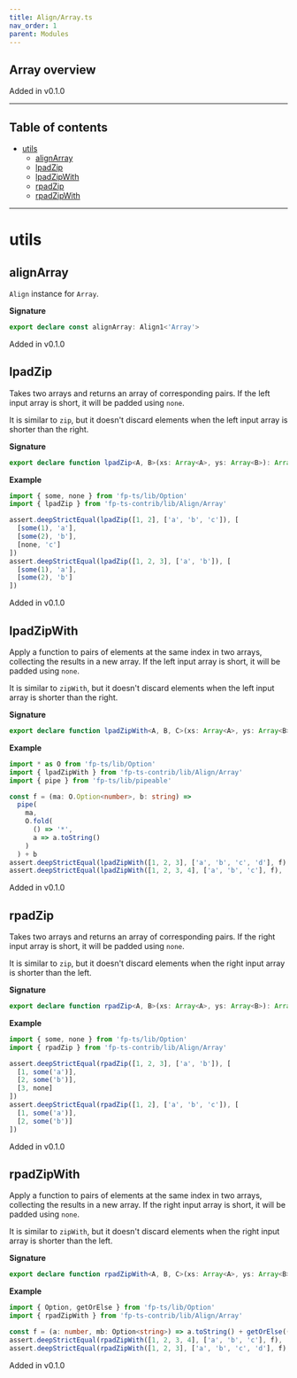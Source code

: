 ```yaml
---
title: Align/Array.ts
nav_order: 1
parent: Modules
---
```


## Array overview

Added in v0.1.0

---

<h2 class="text-delta">Table of contents</h2>

- [utils](#utils)
  - [alignArray](#alignarray)
  - [lpadZip](#lpadzip)
  - [lpadZipWith](#lpadzipwith)
  - [rpadZip](#rpadzip)
  - [rpadZipWith](#rpadzipwith)

---

# utils

## alignArray

`Align` instance for `Array`.

**Signature**

```ts
export declare const alignArray: Align1<'Array'>
```

Added in v0.1.0

## lpadZip

Takes two arrays and returns an array of corresponding pairs. If the left input array is short, it will be
padded using `none`.

It is similar to `zip`, but it doesn't discard elements when the left input array is shorter than the right.

**Signature**

```ts
export declare function lpadZip<A, B>(xs: Array<A>, ys: Array<B>): Array<[Option<A>, B]>
```

**Example**

```ts
import { some, none } from 'fp-ts/lib/Option'
import { lpadZip } from 'fp-ts-contrib/lib/Align/Array'

assert.deepStrictEqual(lpadZip([1, 2], ['a', 'b', 'c']), [
  [some(1), 'a'],
  [some(2), 'b'],
  [none, 'c']
])
assert.deepStrictEqual(lpadZip([1, 2, 3], ['a', 'b']), [
  [some(1), 'a'],
  [some(2), 'b']
])
```

Added in v0.1.0

## lpadZipWith

Apply a function to pairs of elements at the same index in two arrays, collecting the results in a new array. If the
left input array is short, it will be padded using `none`.

It is similar to `zipWith`, but it doesn't discard elements when the left input array is shorter than the right.

**Signature**

```ts
export declare function lpadZipWith<A, B, C>(xs: Array<A>, ys: Array<B>, f: (a: Option<A>, b: B) => C): Array<C>
```

**Example**

```ts
import * as O from 'fp-ts/lib/Option'
import { lpadZipWith } from 'fp-ts-contrib/lib/Align/Array'
import { pipe } from 'fp-ts/lib/pipeable'

const f = (ma: O.Option<number>, b: string) =>
  pipe(
    ma,
    O.fold(
      () => '*',
      a => a.toString()
    )
  ) + b
assert.deepStrictEqual(lpadZipWith([1, 2, 3], ['a', 'b', 'c', 'd'], f), ['1a', '2b', '3c', '*d'])
assert.deepStrictEqual(lpadZipWith([1, 2, 3, 4], ['a', 'b', 'c'], f), ['1a', '2b', '3c'])
```

Added in v0.1.0

## rpadZip

Takes two arrays and returns an array of corresponding pairs. If the right input array is short, it will be
padded using `none`.

It is similar to `zip`, but it doesn't discard elements when the right input array is shorter than the left.

**Signature**

```ts
export declare function rpadZip<A, B>(xs: Array<A>, ys: Array<B>): Array<[A, Option<B>]>
```

**Example**

```ts
import { some, none } from 'fp-ts/lib/Option'
import { rpadZip } from 'fp-ts-contrib/lib/Align/Array'

assert.deepStrictEqual(rpadZip([1, 2, 3], ['a', 'b']), [
  [1, some('a')],
  [2, some('b')],
  [3, none]
])
assert.deepStrictEqual(rpadZip([1, 2], ['a', 'b', 'c']), [
  [1, some('a')],
  [2, some('b')]
])
```

Added in v0.1.0

## rpadZipWith

Apply a function to pairs of elements at the same index in two arrays, collecting the results in a new array. If the
right input array is short, it will be padded using `none`.

It is similar to `zipWith`, but it doesn't discard elements when the right input array is shorter than the left.

**Signature**

```ts
export declare function rpadZipWith<A, B, C>(xs: Array<A>, ys: Array<B>, f: (a: A, b: Option<B>) => C): Array<C>
```

**Example**

```ts
import { Option, getOrElse } from 'fp-ts/lib/Option'
import { rpadZipWith } from 'fp-ts-contrib/lib/Align/Array'

const f = (a: number, mb: Option<string>) => a.toString() + getOrElse(() => '*')(mb)
assert.deepStrictEqual(rpadZipWith([1, 2, 3, 4], ['a', 'b', 'c'], f), ['1a', '2b', '3c', '4*'])
assert.deepStrictEqual(rpadZipWith([1, 2, 3], ['a', 'b', 'c', 'd'], f), ['1a', '2b', '3c'])
```

Added in v0.1.0
